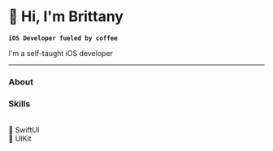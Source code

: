 # 👋 Hi, I'm Brittany

**`iOS Developer fueled by coffee`**

I'm a self-taught iOS developer

---

### About


 ### Skills
<br> 🎨 SwiftUI
<br> 📲 UIKit
 

                    

     
          
          


<!--
**brittanyarima/brittanyarima** is a ✨ _special_ ✨ repository because its `README.md` (this file) appears on your GitHub profile.

Here are some ideas to get you started:

- 🔭 I’m currently working on ...
- 🌱 I’m currently learning ...
- 👯 I’m looking to collaborate on ...
- 🤔 I’m looking for help with ...
- 💬 Ask me about ...
- 📫 How to reach me: ...
- 😄 Pronouns: ...
- ⚡ Fun fact: ...
-->
